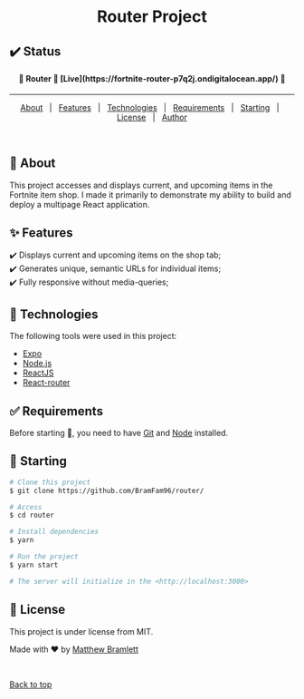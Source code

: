 <h1 align="center">Router Project</h1>

## :heavy_check_mark: Status ##

<h4 align="center"> 
	🚧  Router 🚀 [Live](https://fortnite-router-p7q2j.ondigitalocean.app/)  🚧
</h4> 

<hr>

<p align="center">
  <a href="#dart-about">About</a> &#xa0; | &#xa0; 
  <a href="#sparkles-features">Features</a> &#xa0; | &#xa0;
  <a href="#rocket-technologies">Technologies</a> &#xa0; | &#xa0;
  <a href="#white_check_mark-requirements">Requirements</a> &#xa0; | &#xa0;
  <a href="#checkered_flag-starting">Starting</a> &#xa0; | &#xa0;
  <a href="#memo-license">License</a> &#xa0; | &#xa0;
  <a href="https://github.com/BramFam96/" target="_blank">Author</a>
</p>

<br>

## :dart: About ##

This project accesses and displays current, and upcoming items in the Fortnite item shop. I made it primarily to demonstrate my ability to build and deploy a multipage React application.

## :sparkles: Features ##

:heavy_check_mark: Displays current and upcoming items on the shop tab;\
:heavy_check_mark: Generates unique, semantic URLs for individual items;\
:heavy_check_mark: Fully responsive without media-queries;

## :rocket: Technologies ##

The following tools were used in this project:

- [Expo](https://expo.io/)
- [Node.js](https://nodejs.org/en/)
- [ReactJS](https://pt-br.reactjs.org/)
- [React-router](https://reactrouter.com/)


## :white_check_mark: Requirements ##

Before starting :checkered_flag:, you need to have [Git](https://git-scm.com) and [Node](https://nodejs.org/en/) installed.

## :checkered_flag: Starting ##

```bash
# Clone this project
$ git clone https://github.com/BramFam96/router/

# Access
$ cd router

# Install dependencies
$ yarn

# Run the project
$ yarn start

# The server will initialize in the <http://localhost:3000>
```

## :memo: License ##

This project is under license from MIT. 


Made with :heart: by <a href="https://github.com/BramFam96" target="_blank">Matthew Bramlett</a>

&#xa0;

<a href="#top">Back to top</a>
